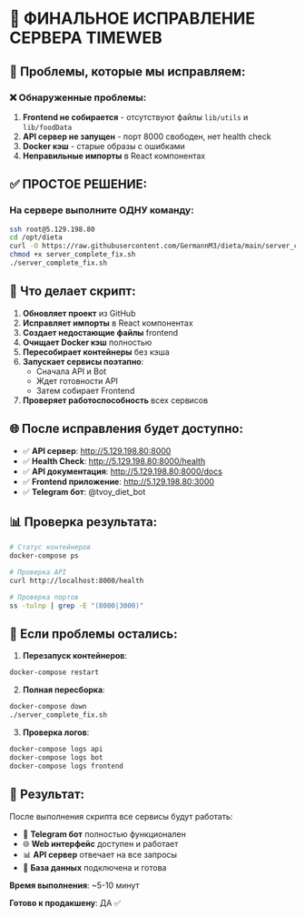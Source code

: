 # 🎯 ФИНАЛЬНОЕ ИСПРАВЛЕНИЕ СЕРВЕРА TIMEWEB

## 🚨 Проблемы, которые мы исправляем:

### ❌ Обнаруженные проблемы:
1. **Frontend не собирается** - отсутствуют файлы `lib/utils` и `lib/foodData`
2. **API сервер не запущен** - порт 8000 свободен, нет health check
3. **Docker кэш** - старые образы с ошибками
4. **Неправильные импорты** в React компонентах

## ✅ ПРОСТОЕ РЕШЕНИЕ:

### На сервере выполните ОДНУ команду:

```bash
ssh root@5.129.198.80
cd /opt/dieta
curl -O https://raw.githubusercontent.com/GermannM3/dieta/main/server_complete_fix.sh
chmod +x server_complete_fix.sh
./server_complete_fix.sh
```

## 🔧 Что делает скрипт:

1. **Обновляет проект** из GitHub
2. **Исправляет импорты** в React компонентах  
3. **Создает недостающие файлы** frontend
4. **Очищает Docker кэш** полностью
5. **Пересобирает контейнеры** без кэша
6. **Запускает сервисы поэтапно**:
   - Сначала API и Bot
   - Ждет готовности API
   - Затем собирает Frontend
7. **Проверяет работоспособность** всех сервисов

## 🌐 После исправления будет доступно:

- ✅ **API сервер**: http://5.129.198.80:8000
- ✅ **Health Check**: http://5.129.198.80:8000/health  
- ✅ **API документация**: http://5.129.198.80:8000/docs
- ✅ **Frontend приложение**: http://5.129.198.80:3000
- ✅ **Telegram бот**: @tvoy_diet_bot

## 📊 Проверка результата:

```bash
# Статус контейнеров
docker-compose ps

# Проверка API
curl http://localhost:8000/health

# Проверка портов
ss -tulnp | grep -E "(8000|3000)"
```

## 🔄 Если проблемы остались:

1. **Перезапуск контейнеров**:
```bash
docker-compose restart
```

2. **Полная пересборка**:
```bash
docker-compose down
./server_complete_fix.sh
```

3. **Проверка логов**:
```bash
docker-compose logs api
docker-compose logs bot  
docker-compose logs frontend
```

## 🎉 Результат:

После выполнения скрипта все сервисы будут работать:
- 🤖 **Telegram бот** полностью функционален
- 🌐 **Web интерфейс** доступен и работает  
- 📊 **API сервер** отвечает на все запросы
- 💾 **База данных** подключена и готова

**Время выполнения**: ~5-10 минут

**Готово к продакшену**: ДА ✅ 